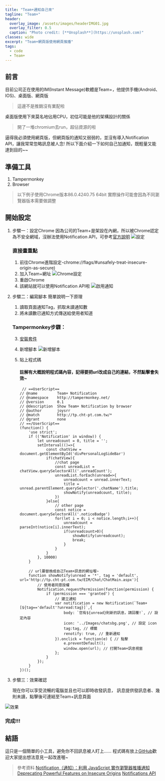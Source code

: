 ```yaml
---
title: "Team+通知自己來"
tagline: "Team+"
header:
  overlay_image: /assets/images/headerIMG01.jpg
  overlay_filter: 0.5
  caption: "Photo credit: [**Unsplash**](https://unsplash.com)"
classes: wide
excerpt: "Team+網頁版使用網頁推播"
tags:
  - code
  - Team+
---
```


## 前言
目前公司正在使用的IM(Instant Message)軟體是Team+，他提供手機(Android、IOS)、桌面版、網頁版
> 這邊不是推銷沒有業配啦

桌面版使用下來莫名地佔用CPU，初估可能是他的架構設計的關係
> 開了一堆chromium去run，超佔資源的啦

逼得我必須使用網頁版，但網頁版的通知又弱弱的，並沒有導入Notification API，讓我常常忽略訊息被人念!
所以下面介紹一下如何自己加通知，既輕量又能達到目的~~


## 準備工具
1. Tampermonkey
2. Browser
> 以下例子使用Chrome版本86.0.4240.75 64bit
> 實際操作可能會因為不同瀏覽器版本需要做調整

## 開始設定
1. 步驟一：設定Chrome
因為公司的Team+是架設在內網，所以被Chrome認定為不安全網域，沒辦法使用Notification API，可參考[官方說明](https://sites.google.com/a/chromium.org/dev/Home/chromium-security/deprecating-powerful-features-on-insecure-origins)
![設定](https://i.imgur.com/GCAVSkG.png)
	### 直接畫重點
   1. 前往Chrome進階設定-chrome://flags/#unsafely-treat-insecure-origin-as-secure)
   2. 加入Team+網址
		![Chrome設定](https://i.imgur.com/kLUhFLg.png)
	3. 重啟Chrome
	4. 該網站就可以使用Notification API啦
![啟用通知](https://i.imgur.com/zzjJ5PG.png)

2. 步驟二：編寫腳本
	簡單說明一下原理
	1. 讀取頁面通知Tag，抓取未讀通知數
	2. 將未讀數已通知方式傳送給使用者知道
	
	### Tampermonkey步驟：
	3. [安裝套件](https://chrome.google.com/webstore/detail/tampermonkey/dhdgffkkebhmkfjojejmpbldmpobfkfo?hl=zh-TW)
	
	4. 新增腳本
	![新增腳本](https://i.imgur.com/STbLQiI.png)
	5.  貼上程式碼
		#### 註解有大概說明程式碼內容，記得要把url改成自己的連結，不然點擊會失效~
			 // ==UserScript==
			// @name         Team+ Notification
			// @namespace    http://tampermonkey.net/
			// @version      0.1
			// @description  Show Team+ Notification by browser
			// @author       joysrr
			// @match        http://tp.cht-pt.com.tw/*
			// @grant        none
			// ==/UserScript==
			(function() {
			    'use strict';
			    if (('Notification' in window)) {
			        let unreadcount = 0, title = '';
			        setInterval(()=>{
			            const chatView = document.getElementById('divPersonalLogSideBar')
			            if(chatView){
			                //chat page
			                const unreadList = chatView.querySelectorAll('.unreadCount');
			                unreadList.forEach(unread=>{
			                    unreadcount = unread.innerText;
			                    title = unread.parentElement.querySelector('.chatName').title;
			                    showNotify(unreadcount, title);
			                })
			            }else{
			                // other page
			                const notice = document.querySelectorAll('.noticeBadge')
			                for(let i = 0; i < notice.length;i++){
			                    unreadcount = parseInt(notice[i].innerText);
			                    if(unreadcount>0){
			                        showNotify(unreadcount);
			                        break;
			                    }
			                }
			            }
			        }, 10000)
			    }

				// url要替換成自己Team+訊息的網址喔~
			    function showNotify(unread = '*', tag = 'default', url='http://tp.cht-pt.com.tw/EIM/Chat/ChatMain.aspx'){
			        // 使用者同意授權
			        Notification.requestPermission(function(permission) {
			            if (permission === 'granted') {
			                // 建立通知
			                var notification = new Notification(`Team+[${tag=='default'?unread:tag}]`,{
			                    body: `您有${unread}則新的訊息，請回覆!`, // 設定內容
			                    icon: '../Images/chatsbg.png', // 設定 icon
			                    tag:tag, // 標籤
			                    renotify: true, // 重新通知
			                }).onclick = function(e) { // 點擊
			                    e.preventDefault();
			                    window.open(url); // 打開Team+訊息視窗
			                };
			            }
			        });
			    }
			})();
			
3. 步驟三：效果確認

	現在你可以享受流暢的電腦並且也可以即時收發訊息，
	訊息提供發訊息者、幾則未讀，點擊後可連結至Team+訊息頁面

![效果](https://i.imgur.com/Wo25uBh.png)

### 完成!!!

## 結語
這只是一個簡單的小工具，避免你不回訊息被人盯上......
程式碼有放上[GitHub](https://github.com/joysrr/Teamplus-NotificationWeb)歡迎大家提出想法意見一起改進喔~

> 參考資料
> [Notification（通知）：利用 JavaScript 實作瀏覽器推播通知](https://cythilya.github.io/2017/07/09/notification/#comment-3670533584)
> [Deprecating Powerful Features on Insecure Origins](https://sites.google.com/a/chromium.org/dev/Home/chromium-security/deprecating-powerful-features-on-insecure-origins)
>[Notifications API](https://notifications.spec.whatwg.org/)
<!--stackedit_data:
eyJoaXN0b3J5IjpbLTk0MjU1NTkyNCwtMTA4MzA2MjMxMCwtMT
Y2NDQxNTEyOSwtMTY2ODE2NTc3NiwtMTcxNjA3ODk0MF19
-->